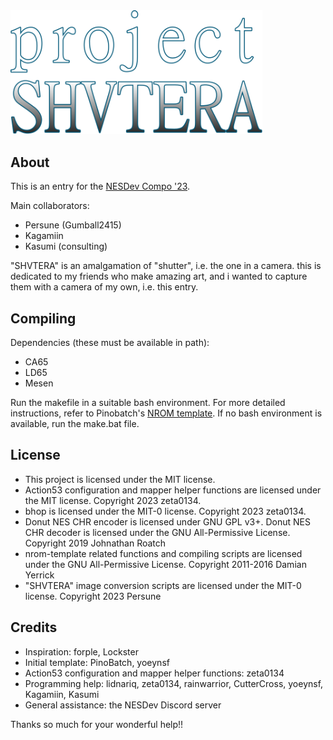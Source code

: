 <img src="graphics/title/title transparent.svg" style="max-width:80%;" />

## About

This is an entry for the [NESDev Compo '23](https://itch.io/jam/nesdev-compo-2023).

Main collaborators:
- Persune (Gumball2415)
- Kagamiin
- Kasumi (consulting)

"SHVTERA" is an amalgamation of "shutter", i.e. the one in a camera. this is dedicated to my friends who make amazing art, and i wanted to capture them with a camera of my own, i.e. this entry.

## Compiling

Dependencies (these must be available in path):
- CA65
- LD65
- Mesen

Run the makefile in a suitable bash environment. For more detailed instructions, refer to Pinobatch's [NROM template](https://github.com/pinobatch/nrom-template). If no bash environment is available, run the make.bat file.

## License

- This project is licensed under the MIT license.
- Action53 configuration and mapper helper functions are licensed under the MIT license. Copyright 2023 zeta0134.
- bhop is licensed under the MIT-0 license. Copyright 2023 zeta0134.
- Donut NES CHR encoder is licensed under GNU GPL v3+. Donut NES CHR decoder is licensed under the GNU All-Permissive License. Copyright 2019 Johnathan Roatch
- nrom-template related functions and compiling scripts are licensed under the GNU All-Permissive License. Copyright 2011-2016 Damian Yerrick
- "SHVTERA" image conversion scripts are licensed under the MIT-0 license. Copyright 2023 Persune

## Credits

- Inspiration: forple, Lockster
- Initial template: PinoBatch, yoeynsf
- Action53 configuration and mapper helper functions: zeta0134
- Programming help: lidnariq, zeta0134, rainwarrior, CutterCross, yoeynsf, Kagamiin, Kasumi
- General assistance: the NESDev Discord server

Thanks so much for your wonderful help!!

